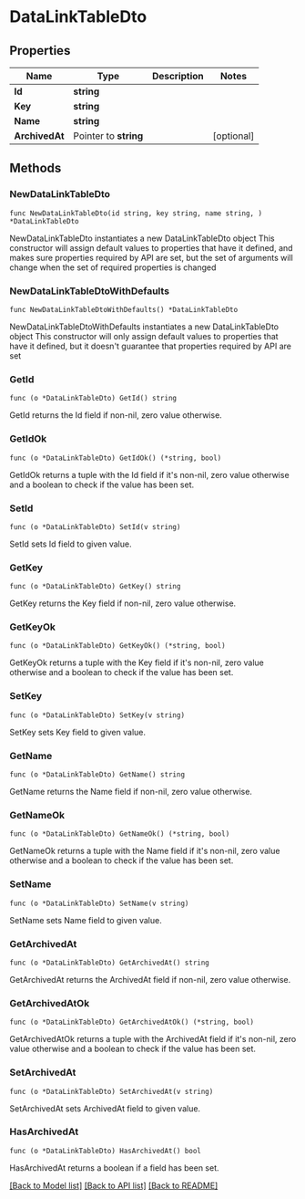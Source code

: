 # DataLinkTableDto

## Properties

Name | Type | Description | Notes
------------ | ------------- | ------------- | -------------
**Id** | **string** |  | 
**Key** | **string** |  | 
**Name** | **string** |  | 
**ArchivedAt** | Pointer to **string** |  | [optional] 

## Methods

### NewDataLinkTableDto

`func NewDataLinkTableDto(id string, key string, name string, ) *DataLinkTableDto`

NewDataLinkTableDto instantiates a new DataLinkTableDto object
This constructor will assign default values to properties that have it defined,
and makes sure properties required by API are set, but the set of arguments
will change when the set of required properties is changed

### NewDataLinkTableDtoWithDefaults

`func NewDataLinkTableDtoWithDefaults() *DataLinkTableDto`

NewDataLinkTableDtoWithDefaults instantiates a new DataLinkTableDto object
This constructor will only assign default values to properties that have it defined,
but it doesn't guarantee that properties required by API are set

### GetId

`func (o *DataLinkTableDto) GetId() string`

GetId returns the Id field if non-nil, zero value otherwise.

### GetIdOk

`func (o *DataLinkTableDto) GetIdOk() (*string, bool)`

GetIdOk returns a tuple with the Id field if it's non-nil, zero value otherwise
and a boolean to check if the value has been set.

### SetId

`func (o *DataLinkTableDto) SetId(v string)`

SetId sets Id field to given value.


### GetKey

`func (o *DataLinkTableDto) GetKey() string`

GetKey returns the Key field if non-nil, zero value otherwise.

### GetKeyOk

`func (o *DataLinkTableDto) GetKeyOk() (*string, bool)`

GetKeyOk returns a tuple with the Key field if it's non-nil, zero value otherwise
and a boolean to check if the value has been set.

### SetKey

`func (o *DataLinkTableDto) SetKey(v string)`

SetKey sets Key field to given value.


### GetName

`func (o *DataLinkTableDto) GetName() string`

GetName returns the Name field if non-nil, zero value otherwise.

### GetNameOk

`func (o *DataLinkTableDto) GetNameOk() (*string, bool)`

GetNameOk returns a tuple with the Name field if it's non-nil, zero value otherwise
and a boolean to check if the value has been set.

### SetName

`func (o *DataLinkTableDto) SetName(v string)`

SetName sets Name field to given value.


### GetArchivedAt

`func (o *DataLinkTableDto) GetArchivedAt() string`

GetArchivedAt returns the ArchivedAt field if non-nil, zero value otherwise.

### GetArchivedAtOk

`func (o *DataLinkTableDto) GetArchivedAtOk() (*string, bool)`

GetArchivedAtOk returns a tuple with the ArchivedAt field if it's non-nil, zero value otherwise
and a boolean to check if the value has been set.

### SetArchivedAt

`func (o *DataLinkTableDto) SetArchivedAt(v string)`

SetArchivedAt sets ArchivedAt field to given value.

### HasArchivedAt

`func (o *DataLinkTableDto) HasArchivedAt() bool`

HasArchivedAt returns a boolean if a field has been set.


[[Back to Model list]](../README.md#documentation-for-models) [[Back to API list]](../README.md#documentation-for-api-endpoints) [[Back to README]](../README.md)


